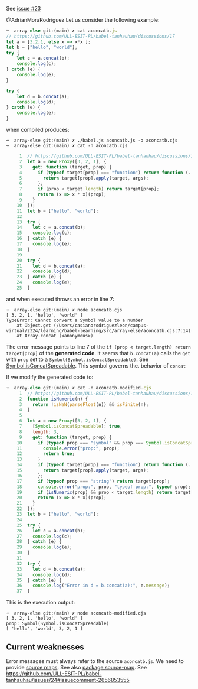 See [issue #23](https://github.com/ULL-ESIT-PL/babel-tanhauhau/issues/23)


@AdrianMoraRodriguez 
Let us consider the following example:

```js
➜  array-else git:(main) ✗ cat aconcatb.js
// https://github.com/ULL-ESIT-PL/babel-tanhauhau/discussions/17
let a = [3,2,1, else x => x*x ];
let b = ["hello", "world"];
try { 
    let c = a.concat(b);
    console.log(c);
} catch (e) {
    console.log(e);
}

try { 
    let d = b.concat(a);
    console.log(d);
} catch (e) {
    console.log(e);
}
```

when compiled produces:

```console
➜  array-else git:(main) ✗ ./babel.js aconcatb.js -o aconcatb.cjs
➜  array-else git:(main) ✗ cat -n aconcatb.cjs     
```
```js              
     1  // https://github.com/ULL-ESIT-PL/babel-tanhauhau/discussions/17
     2  let a = new Proxy([3, 2, 1], {
     3    get: function (target, prop) {
     4      if (typeof target[prop] === "function") return function (...args) {
     5        return target[prop].apply(target, args);
     6      };
     7      if (prop < target.length) return target[prop];
     8      return (x => x * x)(prop);
     9    }
    10  });
    11  let b = ["hello", "world"];
    12
    13  try {
    14    let c = a.concat(b);
    15    console.log(c);
    16  } catch (e) {
    17    console.log(e);
    18  }
    19
    20  try {
    21    let d = b.concat(a);
    22    console.log(d);
    23  } catch (e) {
    24    console.log(e);
    25  }
```
and when executed throws an error in line 7:

```console
➜  array-else git:(main) ✗ node aconcatb.cjs 
[ 3, 2, 1, 'hello', 'world' ]
TypeError: Cannot convert a Symbol value to a number
    at Object.get (/Users/casianorodriguezleon/campus-virtual/2324/learning/babel-learning/src/array-else/aconcatb.cjs:7:14)
    at Array.concat (<anonymous>)
 ```

The error message points to line 7  of the  `if (prop < target.length) return target[prop]` of the **generated code**. It seems that 
`b.concat(a)` calls the `get`  with `prop` set to a `Symbol(Symbol.isConcatSpreadable)`.  See [Symbol.isConcatSpreadable](https://developer.mozilla.org/en-US/docs/Web/JavaScript/Reference/Global_Objects/Symbol/isConcatSpreadable). This symbol governs the. behavior of `concat` 

If we modify the generated code to:

```js 
➜  array-else git:(main) ✗ cat -n aconcatb-modified.cjs
     1  // https://github.com/ULL-ESIT-PL/babel-tanhauhau/discussions/17
     2  function isNumeric(n) {
     3    return !isNaN(parseFloat(n)) && isFinite(n);
     4  }
     5
     6  let a = new Proxy([3, 2, 1], {
     7    [Symbol.isConcatSpreadable]: true,
     8    length: 3,
     9    get: function (target, prop) {
    10      if (typeof prop === "symbol" && prop === Symbol.isConcatSpreadable) {
    11        console.error("prop:", prop);
    12        return true;
    13      }
    14      if (typeof target[prop] === "function") return function (...args) {
    15        return target[prop].apply(target, args);
    16      };
    17      if (typeof prop === "string") return target[prop];
    18      console.error("prop:", prop, "typeof prop:", typeof prop);
    19      if (isNumeric(prop) && prop < target.length) return target[prop];
    20      return (x => x * x)(prop);
    21    }
    22  });
    23  let b = ["hello", "world"];
    24
    25  try {
    26    let c = a.concat(b);
    27    console.log(c);
    28  } catch (e) {
    29    console.log(e);
    30  }
    31
    32  try {
    33    let d = b.concat(a);
    34    console.log(d);
    35  } catch (e) {
    36    console.log("Error in d = b.concat(a):", e.message);
    37  }
```

This is the execution output:

```console
➜  array-else git:(main) ✗ node aconcatb-modified.cjs
[ 3, 2, 1, 'hello', 'world' ]
prop: Symbol(Symbol.isConcatSpreadable)
[ 'hello', 'world', 3, 2, 1 ]
```



## Current weaknesses

Error messages  must always  refer to the source `aconcatb.js`. We need to provide [source maps](https://tc39.es/source-map/). See also [package source-map](https://www.npmjs.com/package/source-map). See https://github.com/ULL-ESIT-PL/babel-tanhauhau/issues/24#issuecomment-2656853555
